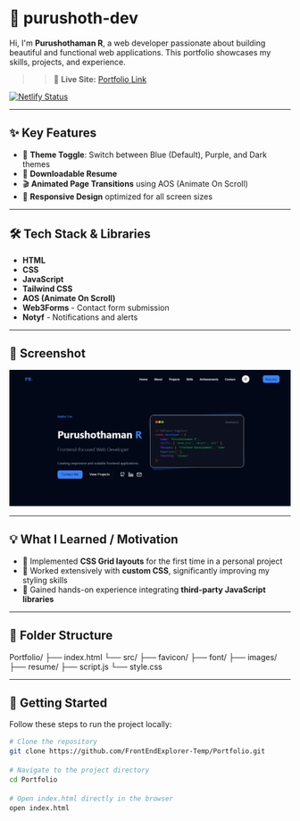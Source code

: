 # 💼 purushoth-dev

Hi, I'm **Purushothaman R**, a web developer passionate about building beautiful and functional web applications. This portfolio showcases my skills, projects, and experience.

> > 🚀 **Live Site:** [Portfolio Link](https://purushoth-dev.netlify.app)

[![Netlify Status](https://api.netlify.com/api/v1/badges/2914e524-56c4-4ece-8273-a288d62518ec/deploy-status)](https://app.netlify.com/projects/purushoth-dev/deploys)

---

## ✨ Key Features

- 🎨 **Theme Toggle**: Switch between Blue (Default), Purple, and Dark themes
- 📄 **Downloadable Resume**
- 🎬 **Animated Page Transitions** using AOS (Animate On Scroll)
- 📱 **Responsive Design** optimized for all screen sizes

---

## 🛠 Tech Stack & Libraries

- **HTML**
- **CSS**
- **JavaScript**
- **Tailwind CSS**
- **AOS (Animate On Scroll)**
- **Web3Forms** - Contact form submission
- **Notyf** - Notifications and alerts

---

## 📸 Screenshot

![Screenshot](src/images/Screenshot.png)

---

## 💡 What I Learned / Motivation

- 🧱 Implemented **CSS Grid layouts** for the first time in a personal project
- 🎨 Worked extensively with **custom CSS**, significantly improving my styling skills
- 🔌 Gained hands-on experience integrating **third-party JavaScript libraries**

---

## 📁 Folder Structure

Portfolio/
├── index.html
└── src/
├── favicon/
├── font/
├── images/
├── resume/
├── script.js
└── style.css

---

## 🧪 Getting Started

Follow these steps to run the project locally:

```bash
# Clone the repository
git clone https://github.com/FrontEndExplorer-Temp/Portfolio.git

# Navigate to the project directory
cd Portfolio

# Open index.html directly in the browser
open index.html
```
